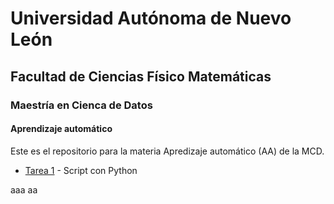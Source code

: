 # Universidad Autónoma de Nuevo León
## Facultad de Ciencias Físico Matemáticas
### Maestría en Cienca de Datos

#### Aprendizaje automático

Este es el repositorio para la materia Apredizaje automático (AA) de la MCD.

- [Tarea 1](/Tarea%201/Tarea%201.md) - Script con Python

aaa
aa
